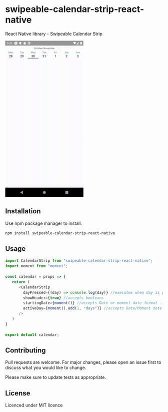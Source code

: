 # swipeable-calendar-strip-react-native

React Native library - Swipeable Calendar Strip 

<img src="images/libraryshow.gif" width="250"></img>

## Installation

Use npm package manager to install.

```bash
npm install swipeable-calendar-strip-react-native
```

## Usage

```javascript
import CalendarStrip from "swipeable-calendar-strip-react-native";
import moment from "moment";

const calendar = props => {
   return (
      <CalendarStrip 
        dayPressed={(day) => console.log(day)} //executes when day is pressed -- required
        showHeader={true} //accepts booleans 
        startingDate={moment()} //accepts Date or moment date format -- initial value = moment()
        activeDay={moment().add(1, "days")} //accepts Date/Moment date format -- initial value = moment()
      />
   )
}

export default calendar;
```

## Contributing
Pull requests are welcome. For major changes, please open an issue first to discuss what you would like to change.

Please make sure to update tests as appropriate.

## License
Licenced under MIT licence

